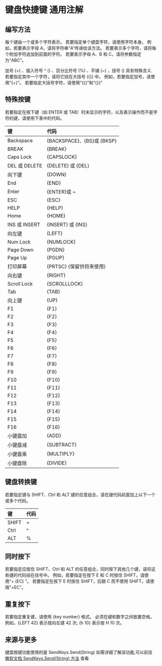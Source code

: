 # 键盘快捷键 通用注解

## 编写方法

每个键由一个或多个字符表示。 若要指定单个键盘字符，请使用字符本身。 例如，若要表示字母 A，请将字符串“A”传递给该方法。 若要表示多个字符，请将每个附加字符追加到前面的字符。 若要表示字母 A、B 和 C，请将参数指定为“ABC”。

加号 (+) 、插入符号 ^ () 、百分比符号 (%) 、平铺 (~) ，括号 () 具有特殊含义. 若要指定其中一个字符，请将它括在大括号 ({}) 中。 例如，若要指定加号，请使用“{+}”。 若要指定大括号字符，请使用“{{}”和“{}}”

## 特殊按键

若要指定在按下键（如 ENTER 或 TAB）时未显示的字符，以及表示操作而不是字符的键，请使用下表中的代码。

| 键            | 代码                       |
| :------------ | :------------------------- |
| Backspace     | {BACKSPACE}、{BS}或 {BKSP} |
| BREAK         | {BREAK}                    |
| Caps Lock     | {CAPSLOCK}                 |
| DEL 或 DELETE | {DELETE} 或 {DEL}          |
| 向下键        | {DOWN}                     |
| End           | {END}                      |
| Enter         | {ENTER}或 ~                |
| ESC           | {ESC}                      |
| HELP          | {HELP}                     |
| Home          | {HOME}                     |
| INS 或 INSERT | {INSERT} 或 {INS}          |
| 向左键        | {LEFT}                     |
| Num Lock      | {NUMLOCK}                  |
| Page Down     | {PGDN}                     |
| Page Up       | {PGUP}                     |
| 打印屏幕      | {PRTSC} (保留供将来使用)   |
| 向右键        | {RIGHT}                    |
| Scroll Lock   | {SCROLLLOCK}               |
| Tab           | {TAB}                      |
| 向上键        | {UP}                       |
| F1            | {F1}                       |
| F2            | {F2}                       |
| F3            | {F3}                       |
| F4            | {F4}                       |
| F5            | {F5}                       |
| F6            | {F6}                       |
| F7            | {F7}                       |
| F8            | {F8}                       |
| F9            | {F9}                       |
| F10           | {F10}                      |
| F11           | {F11}                      |
| F12           | {F12}                      |
| F13           | {F13}                      |
| F14           | {F14}                      |
| F15           | {F15}                      |
| F16           | {F16}                      |
| 小键盘加      | {ADD}                      |
| 小键盘减      | {SUBTRACT}                 |
| 小键盘乘      | {MULTIPLY}                 |
| 小键盘除      | {DIVIDE}                   |

## 键盘转换键

若要指定键与 SHIFT、Ctrl 和 ALT 键的任意组合，请在键代码前面加上以下一个或多个代码。

| 键    | 代码 |
| :---- | :--- |
| SHIFT | +    |
| Ctrl  | ^    |
| ALT   | %    |

## 同时按下

若要指定应按住 SHIFT、Ctrl 和 ALT 的任意组合，同时按下其他几个键，请将这些键的代码括在括号中。 例如，若要指定在按下 E 和 C 时按住 SHIFT，请使用“+ (EC) ”。 若要指定在按下 E 时按住 SHIFT，后跟 C 而不使用 SHIFT，请使用“+EC”。

## 重复按下

若要指定重复键，请使用 {key number} 格式。 必须在键和数字之间放置空格。 例如，{LEFT 42} 表示按向左键 42 次; {h 10} 表示按 H 10 次。

## 来源与更多

键盘按键功能使用的是 SendKeys.Send(String)
如需详细了解该功能,可以前往 [微软文档 SendKeys.Send(String) 方法](https://learn.microsoft.com/zh-cn/dotnet/api/system.windows.forms.sendkeys.send?view=windowsdesktop-7.0#--) 查看
